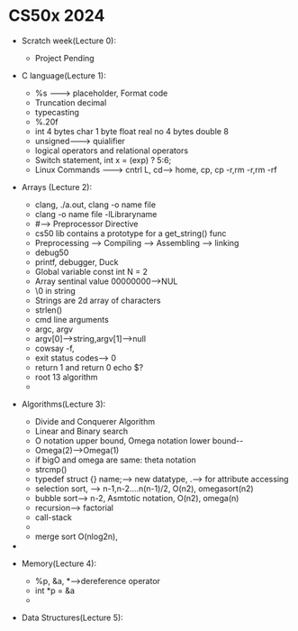 # CS50x 2024
* Scratch week(Lecture 0):
  * Project Pending

* C language(Lecture 1):
  * %s ---> placeholder, Format code
  * Truncation decimal
  * typecasting
  * %.20f
  * int 4 bytes char 1 byte float real no 4 bytes double 8 
  * unsigned---> quialifier
  * logical operators and relational operators
  * Switch statement, int x = (exp) ? 5:6;
  * Linux Commands ---> cntrl L, cd--> home, cp, cp -r,rm -r,rm -rf

* Arrays (Lecture 2):
  * clang, ./a.out, clang -o name file
  * clang -o name file -lLibraryname
  * #--> Preprocessor Directive
  * cs50 lib contains a prototype for a get_string() func
  * Preprocessing --> Compiling --> Assembling --> linking
  * debug50
  * printf, debugger, Duck
  * Global variable const int N = 2
  * Array sentinal value 00000000-->NUL
  * \0 in string
  * Strings are 2d array of characters
  * strlen()
  * cmd line arguments 
  * argc, argv
  * argv[0]-->string,argv[1]-->null
  * cowsay -f,
  * exit status codes--> 0
  * return 1 and return 0 echo $?
  * root 13 algorithm
  * 

* Algorithms(Lecture 3):
  * Divide and Conquerer Algorithm
  * Linear and Binary search
  * O notation  upper bound, Omega notation lower bound--
  * Omega(2)-->Omega(1)
  * if bigO and omega are same: theta notation
  * strcmp()
  * typedef struct {} name;--> new datatype, .--> for attribute accessing
  * selection sort, --> n-1,n-2....n(n-1)/2, O(n2), omegasort(n2)
  * bubble sort--> n-2, Asmtotic notation, O(n2), omega(n)
  * recursion--> factorial
  * call-stack
  * 
  * merge sort O(nlog2n),  
* 


* Memory(Lecture 4):
  * %p, &a, *-->dereference operator
  * int *p = &a
  * 
* Data Structures(Lecture 5):



